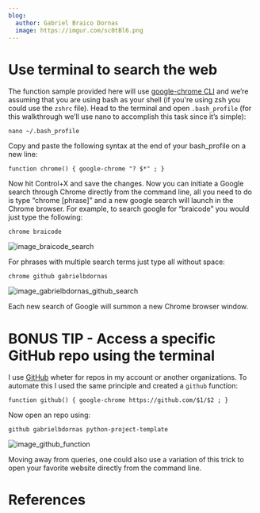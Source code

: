 ```yaml
---
blog:
  author: Gabriel Braico Dornas
  image: https://imgur.com/sc0tBl6.png
---
```


# Use terminal to search the web

The function sample provided here will use [google-chrome CLI](https://github.com/prasmussen/chrome-cli) and we’re assuming that you are using bash as your shell (if you're using zsh you could use the `zshrc` file).
Head to the terminal and open `.bash_profile` (for this walkthrough we’ll use nano to accomplish this task since it’s simple):

```
nano ~/.bash_profile
```

Copy and paste the following syntax at the end of your bash_profile on a new line:

```
function chrome() { google-chrome "? $*" ; }
```

Now hit Control+X and save the changes.
Now you can initiate a Google search through Chrome directly from the command line, all you need to do is type “chrome [phrase]” and a new google search will launch in the Chrome browser. 
For example, to search google for “braicode” you would just type the following:

```
chrome braicode
```

![image_braicode_search](https://imgur.com/bE91UhL.png)

For phrases with multiple search terms just type all without space:

```
chrome github gabrielbdornas
```

![image_gabrielbdornas_github_search](https://imgur.com/bul2ko7.png)

Each new search of Google will summon a new Chrome browser window.

# BONUS TIP - Access a specific GitHub repo using the terminal

I use [GitHub](https://github.com/) wheter for repos in my account or another organizations.
To automate this I used the same principle and created a `github` function:

```
function github() { google-chrome https://github.com/$1/$2 ; }
```

Now open an repo using:

```
github gabrielbdornas python-project-template
```

![image_github_function](https://imgur.com/FNkQdUD.png)

Moving away from queries, one could also use a variation of this trick to open your favorite website directly from the command line.

# References
